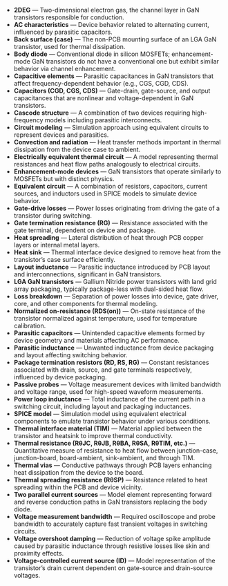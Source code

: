 - **2DEG** — Two-dimensional electron gas, the channel layer in GaN transistors responsible for conduction.  
- **AC characteristics** — Device behavior related to alternating current, influenced by parasitic capacitors.  
- **Back surface (case)** — The non-PCB mounting surface of an LGA GaN transistor, used for thermal dissipation.  
- **Body diode** — Conventional diode in silicon MOSFETs; enhancement-mode GaN transistors do not have a conventional one but exhibit similar behavior via channel enhancement.  
- **Capacitive elements** — Parasitic capacitances in GaN transistors that affect frequency-dependent behavior (e.g., CGS, CGD, CDS).  
- **Capacitors (CGD, CGS, CDS)** — Gate-drain, gate-source, and output capacitances that are nonlinear and voltage-dependent in GaN transistors.  
- **Cascode structure** — A combination of two devices requiring high-frequency models including parasitic interconnects.  
- **Circuit modeling** — Simulation approach using equivalent circuits to represent devices and parasitics.  
- **Convection and radiation** — Heat transfer methods important in thermal dissipation from the device case to ambient.  
- **Electrically equivalent thermal circuit** — A model representing thermal resistances and heat flow paths analogously to electrical circuits.  
- **Enhancement-mode devices** — GaN transistors that operate similarly to MOSFETs but with distinct physics.  
- **Equivalent circuit** — A combination of resistors, capacitors, current sources, and inductors used in SPICE models to simulate device behavior.  
- **Gate-drive losses** — Power losses originating from driving the gate of a transistor during switching.  
- **Gate termination resistance (RG)** — Resistance associated with the gate terminal, dependent on device and package.  
- **Heat spreading** — Lateral distribution of heat through PCB copper layers or internal metal layers.  
- **Heat sink** — Thermal interface device designed to remove heat from the transistor’s case surface efficiently.  
- **Layout inductance** — Parasitic inductance introduced by PCB layout and interconnections, significant in GaN transistors.  
- **LGA GaN transistors** — Gallium Nitride power transistors with land grid array packaging, typically package-less with dual-sided heat flow.  
- **Loss breakdown** — Separation of power losses into device, gate driver, core, and other components for thermal modeling.  
- **Normalized on-resistance (RDS(on))** — On-state resistance of the transistor normalized against temperature, used for temperature calibration.  
- **Parasitic capacitors** — Unintended capacitive elements formed by device geometry and materials affecting AC performance.  
- **Parasitic inductance** — Unwanted inductance from device packaging and layout affecting switching behavior.  
- **Package termination resistors (RD, RS, RG)** — Constant resistances associated with drain, source, and gate terminals respectively, influenced by device packaging.  
- **Passive probes** — Voltage measurement devices with limited bandwidth and voltage range, used for high-speed waveform measurements.  
- **Power loop inductance** — Total inductance of the current path in a switching circuit, including layout and packaging inductances.  
- **SPICE model** — Simulation model using equivalent electrical components to emulate transistor behavior under various conditions.  
- **Thermal interface material (TIM)** — Material applied between the transistor and heatsink to improve thermal conductivity.  
- **Thermal resistance (RθJC, RθJB, RθBA, RθSA, RθTIM, etc.)** — Quantitative measure of resistance to heat flow between junction-case, junction-board, board-ambient, sink-ambient, and through TIM.  
- **Thermal vias** — Conductive pathways through PCB layers enhancing heat dissipation from the device to the board.  
- **Thermal spreading resistance (RθSP)** — Resistance related to heat spreading within the PCB and device vicinity.  
- **Two parallel current sources** — Model element representing forward and reverse conduction paths in GaN transistors replacing the body diode.  
- **Voltage measurement bandwidth** — Required oscilloscope and probe bandwidth to accurately capture fast transient voltages in switching circuits.  
- **Voltage overshoot damping** — Reduction of voltage spike amplitude caused by parasitic inductance through resistive losses like skin and proximity effects.  
- **Voltage-controlled current source (ID)** — Model representation of the transistor’s drain current dependent on gate-source and drain-source voltages.
